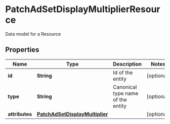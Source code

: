 

# PatchAdSetDisplayMultiplierResource

Data model for a Resource

## Properties

Name | Type | Description | Notes
------------ | ------------- | ------------- | -------------
**id** | **String** | Id of the entity |  [optional]
**type** | **String** | Canonical type name of the entity |  [optional]
**attributes** | [**PatchAdSetDisplayMultiplier**](PatchAdSetDisplayMultiplier.md) |  |  [optional]



